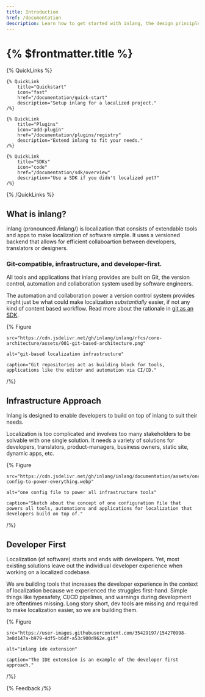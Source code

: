 ```yaml
---
title: Introduction
href: /documentation
description: Learn how to get started with inlang, the design principles, and more.
---
```


# {% $frontmatter.title %}

{% QuickLinks %}

    {% QuickLink
        title="Quickstart"
        icon="fast"
        href="/documentation/quick-start"
        description="Setup inlang for a localized project."
    /%}

    {% QuickLink
        title="Plugins"
        icon="add-plugin"
        href="/documentation/plugins/registry"
        description="Extend inlang to fit your needs."
    /%}

    {% QuickLink
        title="SDKs"
        icon="code"
        href="/documentation/sdk/overview"
        description="Use a SDK if you didn't localized yet?"
    /%}

{% /QuickLinks %}

## What is inlang?

inlang (pronounced /Ínlang/) is localization that consists of extendable tools and apps to make localization of software simple. It uses a versioned backend that allows for efficient collaboartion between developers, translators or designers.

### Git-compatible, infrastructure, and developer-first.

All tools and applications that inlang provides are built on Git, the version control, automation and collaboration system used by software engineers.

The automation and collaboration power a version control system provides might just be what could make localization _substantially_ easier, if not any kind of content based workflow. Read more about the rationale in [git as an SDK](/blog/git-as-sdk).

{% Figure

    src="https://cdn.jsdelivr.net/gh/inlang/inlang/rfcs/core-architecture/assets/001-git-based-architecture.png"

    alt="git-based localization infrastructure"

    caption="Git repositories act as building block for tools, applications like the editor and automation via CI/CD."

/%}

## Infrastructure Approach

Inlang is designed to enable developers to build on top of inlang to suit their needs.

Localization is too complicated and involves too many stakeholders to be solvable with one single solution. It needs a variety of solutions for developers, translators, product-managers, business owners, static site, dynamic apps, etc.

{% Figure

    src="https://cdn.jsdelivr.net/gh/inlang/inlang/documentation/assets/one-config-to-power-everything.webp"

    alt="one config file to power all infrastructure tools"

    caption="Sketch about the concept of one configuration file that powers all tools, automations and applications for localization that developers build on top of."

/%}

## Developer First

Localization (of software) starts and ends with developers. Yet, most existing solutions leave out the individiual developer experience when working on a localized codebase.

We are building tools that increases the developer experience in the context of localization because we experienced the struggles first-hand. Simple things like typesafety, CI/CD pipelines, and warnings during development are oftentimes missing. Long story short, dev tools are missing and required to make localization easier, so we are building them.

{% Figure

    src="https://user-images.githubusercontent.com/35429197/154270998-3e8d147a-b979-4df5-b6df-a53c900d962e.gif"

    alt="inlang ide extension"

    caption="The IDE extension is an example of the developer first approach."

/%}

{% Feedback /%}
